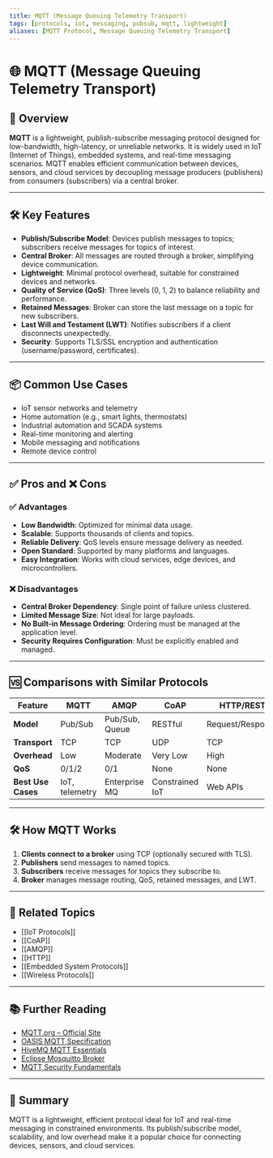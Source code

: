 ```yaml
---
title: MQTT (Message Queuing Telemetry Transport)
tags: [protocols, iot, messaging, pubsub, mqtt, lightweight]
aliases: [MQTT Protocol, Message Queuing Telemetry Transport]
---
```


# 🌐 MQTT (Message Queuing Telemetry Transport)

## 🧭 Overview

**MQTT** is a lightweight, publish-subscribe messaging protocol designed for low-bandwidth, high-latency, or unreliable networks. It is widely used in IoT (Internet of Things), embedded systems, and real-time messaging scenarios. MQTT enables efficient communication between devices, sensors, and cloud services by decoupling message producers (publishers) from consumers (subscribers) via a central broker.

---

## 🛠️ Key Features

- **Publish/Subscribe Model**: Devices publish messages to topics; subscribers receive messages for topics of interest.
- **Central Broker**: All messages are routed through a broker, simplifying device communication.
- **Lightweight**: Minimal protocol overhead, suitable for constrained devices and networks.
- **Quality of Service (QoS)**: Three levels (0, 1, 2) to balance reliability and performance.
- **Retained Messages**: Broker can store the last message on a topic for new subscribers.
- **Last Will and Testament (LWT)**: Notifies subscribers if a client disconnects unexpectedly.
- **Security**: Supports TLS/SSL encryption and authentication (username/password, certificates).

---

## 📦 Common Use Cases

- IoT sensor networks and telemetry
- Home automation (e.g., smart lights, thermostats)
- Industrial automation and SCADA systems
- Real-time monitoring and alerting
- Mobile messaging and notifications
- Remote device control

---

## ✅ Pros and ❌ Cons

### ✅ Advantages
- **Low Bandwidth**: Optimized for minimal data usage.
- **Scalable**: Supports thousands of clients and topics.
- **Reliable Delivery**: QoS levels ensure message delivery as needed.
- **Open Standard**: Supported by many platforms and languages.
- **Easy Integration**: Works with cloud services, edge devices, and microcontrollers.

### ❌ Disadvantages
- **Central Broker Dependency**: Single point of failure unless clustered.
- **Limited Message Size**: Not ideal for large payloads.
- **No Built-in Message Ordering**: Ordering must be managed at the application level.
- **Security Requires Configuration**: Must be explicitly enabled and managed.

---

## 🆚 Comparisons with Similar Protocols

| Feature                | MQTT           | AMQP           | CoAP           | HTTP/REST      |
|------------------------|----------------|----------------|----------------|----------------|
| **Model**              | Pub/Sub        | Pub/Sub, Queue | RESTful        | Request/Response|
| **Transport**          | TCP            | TCP            | UDP            | TCP            |
| **Overhead**           | Low            | Moderate       | Very Low       | High           |
| **QoS**                | 0/1/2          | 0/1            | None           | None           |
| **Best Use Cases**     | IoT, telemetry | Enterprise MQ  | Constrained IoT| Web APIs       |

---

## 🛠️ How MQTT Works

1. **Clients connect to a broker** using TCP (optionally secured with TLS).
2. **Publishers** send messages to named topics.
3. **Subscribers** receive messages for topics they subscribe to.
4. **Broker** manages message routing, QoS, retained messages, and LWT.

---

## 🔗 Related Topics

- [[IoT Protocols]]
- [[CoAP]]
- [[AMQP]]
- [[HTTP]]
- [[Embedded System Protocols]]
- [[Wireless Protocols]]

---

## 📚 Further Reading

- [MQTT.org – Official Site](https://mqtt.org/)
- [OASIS MQTT Specification](https://docs.oasis-open.org/mqtt/mqtt/v5.0/os/mqtt-v5.0-os.html)
- [HiveMQ MQTT Essentials](https://www.hivemq.com/mqtt-essentials/)
- [Eclipse Mosquitto Broker](https://mosquitto.org/)
- [MQTT Security Fundamentals](https://www.hivemq.com/mqtt-security-fundamentals/)

---

## 🧠 Summary

MQTT is a lightweight, efficient protocol ideal for IoT and real-time messaging in constrained environments. Its publish/subscribe model, scalability, and low overhead make it a popular choice for connecting devices, sensors, and cloud services.
